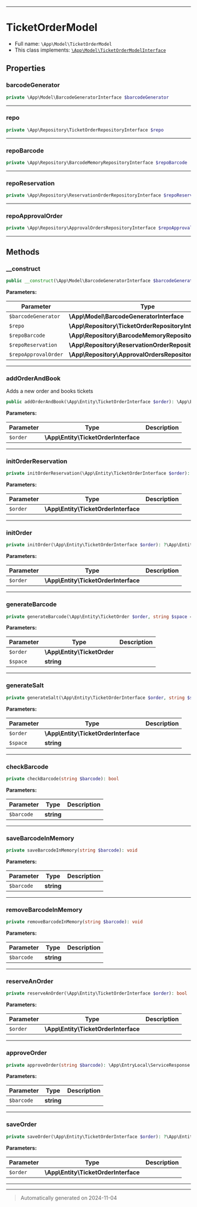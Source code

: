***

# TicketOrderModel





* Full name: `\App\Model\TicketOrderModel`
* This class implements:
[`\App\Model\TicketOrderModelInterface`](./TicketOrderModelInterface.md)



## Properties


### barcodeGenerator



```php
private \App\Model\BarcodeGeneratorInterface $barcodeGenerator
```






***

### repo



```php
private \App\Repository\TicketOrderRepositoryInterface $repo
```






***

### repoBarcode



```php
private \App\Repository\BarcodeMemoryRepositoryInterface $repoBarcode
```






***

### repoReservation



```php
private \App\Repository\ReservationOrderRepositoryInterface $repoReservation
```






***

### repoApprovalOrder



```php
private \App\Repository\ApprovalOrdersRepositoryInterface $repoApprovalOrder
```






***

## Methods


### __construct



```php
public __construct(\App\Model\BarcodeGeneratorInterface $barcodeGenerator, \App\Repository\TicketOrderRepositoryInterface $repo, \App\Repository\BarcodeMemoryRepositoryInterface $repoBarcode, \App\Repository\ReservationOrderRepositoryInterface $repoReservation, \App\Repository\ApprovalOrdersRepositoryInterface $repoApprovalOrder): mixed
```








**Parameters:**

| Parameter | Type | Description |
|-----------|------|-------------|
| `$barcodeGenerator` | **\App\Model\BarcodeGeneratorInterface** |  |
| `$repo` | **\App\Repository\TicketOrderRepositoryInterface** |  |
| `$repoBarcode` | **\App\Repository\BarcodeMemoryRepositoryInterface** |  |
| `$repoReservation` | **\App\Repository\ReservationOrderRepositoryInterface** |  |
| `$repoApprovalOrder` | **\App\Repository\ApprovalOrdersRepositoryInterface** |  |





***

### addOrderAndBook

Adds a new order and books tickets

```php
public addOrderAndBook(\App\Entity\TicketOrderInterface $order): \App\Entity\TicketOrderInterface|null
```








**Parameters:**

| Parameter | Type | Description |
|-----------|------|-------------|
| `$order` | **\App\Entity\TicketOrderInterface** |  |





***

### initOrderReservation



```php
private initOrderReservation(\App\Entity\TicketOrderInterface $order): void
```








**Parameters:**

| Parameter | Type | Description |
|-----------|------|-------------|
| `$order` | **\App\Entity\TicketOrderInterface** |  |





***

### initOrder



```php
private initOrder(\App\Entity\TicketOrderInterface $order): ?\App\Entity\TicketOrderInterface
```








**Parameters:**

| Parameter | Type | Description |
|-----------|------|-------------|
| `$order` | **\App\Entity\TicketOrderInterface** |  |





***

### generateBarcode



```php
private generateBarcode(\App\Entity\TicketOrder $order, string $space = &#039;&#039;): string
```








**Parameters:**

| Parameter | Type | Description |
|-----------|------|-------------|
| `$order` | **\App\Entity\TicketOrder** |  |
| `$space` | **string** |  |





***

### generateSalt



```php
private generateSalt(\App\Entity\TicketOrderInterface $order, string $space = &#039;&#039;): string
```








**Parameters:**

| Parameter | Type | Description |
|-----------|------|-------------|
| `$order` | **\App\Entity\TicketOrderInterface** |  |
| `$space` | **string** |  |





***

### checkBarcode



```php
private checkBarcode(string $barcode): bool
```








**Parameters:**

| Parameter | Type | Description |
|-----------|------|-------------|
| `$barcode` | **string** |  |





***

### saveBarcodeInMemory



```php
private saveBarcodeInMemory(string $barcode): void
```








**Parameters:**

| Parameter | Type | Description |
|-----------|------|-------------|
| `$barcode` | **string** |  |





***

### removeBarcodeInMemory



```php
private removeBarcodeInMemory(string $barcode): void
```








**Parameters:**

| Parameter | Type | Description |
|-----------|------|-------------|
| `$barcode` | **string** |  |





***

### reserveAnOrder



```php
private reserveAnOrder(\App\Entity\TicketOrderInterface $order): bool
```








**Parameters:**

| Parameter | Type | Description |
|-----------|------|-------------|
| `$order` | **\App\Entity\TicketOrderInterface** |  |





***

### approveOrder



```php
private approveOrder(string $barcode): \App\EntryLocal\ServiceResponse|\App\EntryLocal\ServiceResponseError
```








**Parameters:**

| Parameter | Type | Description |
|-----------|------|-------------|
| `$barcode` | **string** |  |





***

### saveOrder



```php
private saveOrder(\App\Entity\TicketOrderInterface $order): ?\App\Entity\TicketOrderInterface
```








**Parameters:**

| Parameter | Type | Description |
|-----------|------|-------------|
| `$order` | **\App\Entity\TicketOrderInterface** |  |





***


***
> Automatically generated on 2024-11-04
